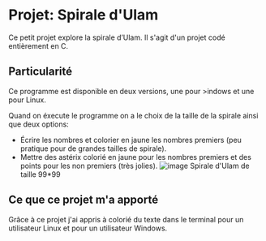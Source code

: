 # Projet: Spirale d'Ulam
Ce petit projet explore la spirale d’Ulam. Il s'agit d'un projet codé entièrement en C. 


## Particularité

Ce programme est disponible en deux versions, une pour >indows et une pour Linux.

Quand on éxecute le programme on a le choix de la taille de la spirale ainsi que deux options:

- Écrire les nombres et colorier en jaune les nombres premiers (peu pratique pour de grandes tailles de spirale).
- Mettre des astérix colorié en jaune pour les nombres premiers et des points pour les non premiers (très jolies).
![image](https://github.com/user-attachments/assets/f025197d-1dfe-4d0c-937b-8f5065b323b2)
Spirale d'Ulam de taille 99*99
## Ce que ce projet m'a apporté

Grâce à ce projet j'ai appris à colorié du texte dans le terminal pour un utilisateur Linux et pour un utilisateur Windows.

